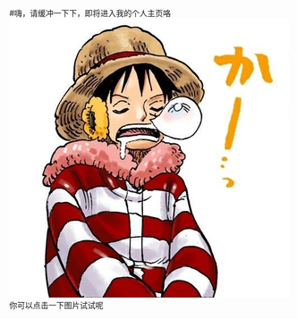 #嗨，请缓冲一下下，即将进入我的个人主页咯
<meta http-equiv="refresh" content="5s;url('index.html')">
<a href="index.html">
	<img src="uploads/testi_07.jpg">
</a>
你可以点击一下图片试试呢
